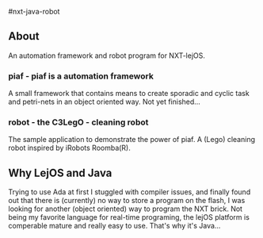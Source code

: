 #nxt-java-robot

## About

An automation framework and robot program for NXT-lejOS.

### **piaf** - piaf is a automation framework

A small framework that contains means to create sporadic and cyclic task and petri-nets in an object oriented way.
Not yet finished...

### **robot** - the C3LegO - cleaning robot

The sample application to demonstrate the power of piaf. A (Lego) cleaning robot inspired by iRobots Roomba(R).

## Why LejOS and Java

Trying to use Ada at first I stuggled with compiler issues, and finally found out that there is (currently) no way to store a program on the flash, I was looking for another (object oriented) way to program the NXT brick.
Not being my favorite language for real-time programing, the lejOS platform is comperable mature and really easy to use.
That's why it's Java...
